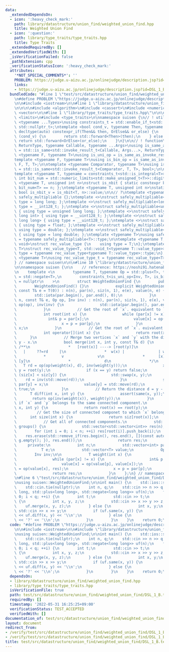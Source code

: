 ```yaml
---
data:
  _extendedDependsOn:
  - icon: ':heavy_check_mark:'
    path: library/datastructure/union_find/weighted_union_find.hpp
    title: Weighted Union Find
  - icon: ':question:'
    path: library/type_traits/type_traits.hpp
    title: Type Traits
  _extendedRequiredBy: []
  _extendedVerifiedWith: []
  _isVerificationFailed: false
  _pathExtension: cpp
  _verificationStatusIcon: ':heavy_check_mark:'
  attributes:
    '*NOT_SPECIAL_COMMENTS*': ''
    PROBLEM: https://judge.u-aizu.ac.jp/onlinejudge/description.jsp?id=DSL_1_B
    links:
    - https://judge.u-aizu.ac.jp/onlinejudge/description.jsp?id=DSL_1_B
  bundledCode: "#line 1 \"test/src/datastructure/union_find/weighted_union_find/DSL_1_B.test.cpp\"\
    \n#define PROBLEM \"https://judge.u-aizu.ac.jp/onlinejudge/description.jsp?id=DSL_1_B\"\
    \n\n#include <iostream>\n\n#line 1 \"library/datastructure/union_find/weighted_union_find.hpp\"\
    \n\n\n\n#include <algorithm>\n#include <cassert>\n#include <numeric>\n#include\
    \ <vector>\n\n#line 1 \"library/type_traits/type_traits.hpp\"\n\n\n\n#include\
    \ <limits>\n#include <type_traits>\n\nnamespace suisen {\n// ! utility\ntemplate\
    \ <typename ...Types>\nusing constraints_t = std::enable_if_t<std::conjunction_v<Types...>,\
    \ std::nullptr_t>;\ntemplate <bool cond_v, typename Then, typename OrElse>\nconstexpr\
    \ decltype(auto) constexpr_if(Then&& then, OrElse&& or_else) {\n    if constexpr\
    \ (cond_v) {\n        return std::forward<Then>(then);\n    } else {\n       \
    \ return std::forward<OrElse>(or_else);\n    }\n}\n\n// ! function\ntemplate <typename\
    \ ReturnType, typename Callable, typename ...Args>\nusing is_same_as_invoke_result\
    \ = std::is_same<std::invoke_result_t<Callable, Args...>, ReturnType>;\ntemplate\
    \ <typename F, typename T>\nusing is_uni_op = is_same_as_invoke_result<T, F, T>;\n\
    template <typename F, typename T>\nusing is_bin_op = is_same_as_invoke_result<T,\
    \ F, T, T>;\n\ntemplate <typename Comparator, typename T>\nusing is_comparator\
    \ = std::is_same<std::invoke_result_t<Comparator, T, T>, bool>;\n\n// ! integral\n\
    template <typename T, typename = constraints_t<std::is_integral<T>>>\nconstexpr\
    \ int bit_num = std::numeric_limits<std::make_unsigned_t<T>>::digits;\ntemplate\
    \ <typename T, unsigned int n>\nstruct is_nbit { static constexpr bool value =\
    \ bit_num<T> == n; };\ntemplate <typename T, unsigned int n>\nstatic constexpr\
    \ bool is_nbit_v = is_nbit<T, n>::value;\n\n// ?\ntemplate <typename T>\nstruct\
    \ safely_multipliable {};\ntemplate <>\nstruct safely_multipliable<int> { using\
    \ type = long long; };\ntemplate <>\nstruct safely_multipliable<long long> { using\
    \ type = __int128_t; };\ntemplate <>\nstruct safely_multipliable<unsigned int>\
    \ { using type = unsigned long long; };\ntemplate <>\nstruct safely_multipliable<unsigned\
    \ long int> { using type = __uint128_t; };\ntemplate <>\nstruct safely_multipliable<unsigned\
    \ long long> { using type = __uint128_t; };\ntemplate <>\nstruct safely_multipliable<float>\
    \ { using type = float; };\ntemplate <>\nstruct safely_multipliable<double> {\
    \ using type = double; };\ntemplate <>\nstruct safely_multipliable<long double>\
    \ { using type = long double; };\ntemplate <typename T>\nusing safely_multipliable_t\
    \ = typename safely_multipliable<T>::type;\n\ntemplate <typename T, typename =\
    \ void>\nstruct rec_value_type {\n    using type = T;\n};\ntemplate <typename\
    \ T>\nstruct rec_value_type<T, std::void_t<typename T::value_type>> {\n    using\
    \ type = typename rec_value_type<typename T::value_type>::type;\n};\ntemplate\
    \ <typename T>\nusing rec_value_type_t = typename rec_value_type<T>::type;\n\n\
    } // namespace suisen\n\n\n#line 10 \"library/datastructure/union_find/weighted_union_find.hpp\"\
    \n\nnamespace suisen {\n\n    // reference: https://noshi91.hatenablog.com/entry/2018/05/30/191943\n\
    \n    template <\n        typename T, typename Op = std::plus<T>, typename Inv\
    \ = std::negate<T>,\n        constraints_t<is_uni_op<Inv, T>, is_bin_op<Op, T>>\
    \ = nullptr\n    >\n        struct WeightedUnionFind {\n        public:\n    \
    \        WeightedUnionFind() {}\n            explicit WeightedUnionFind(int n,\
    \ const T& e = T(0)) : n(n), par(n), siz(n, 1), e(e), value(n, e) {\n        \
    \        std::iota(par.begin(), par.end(), 0);\n            }\n            WeightedUnionFind(int\
    \ n, const T& e, Op op, Inv inv) : n(n), par(n), siz(n, 1), e(e), value(n, e),\
    \ op(op), inv(inv) {\n                std::iota(par.begin(), par.end(), 0);\n\
    \            }\n            // Get the root of `x`. equivalent to `operator[](x)`\n\
    \            int root(int x) {\n                while (par[x] != x) {\n      \
    \              int& p = par[x];\n                    value[x] = op(value[p], value[x]);\n\
    \                    x = p = par[p];\n                }\n                return\
    \ x;\n            }\n            // Get the root of `x`. euivalent to `root(x)`\n\
    \            int operator[](int x) {\n                return root(x);\n      \
    \      }\n            // Merge two vertices `x` and `y` with the distance d =\
    \ y - x.\n            bool merge(int x, int y, const T& d) {\n               \
    \ /**\n                 *   [root(x)] ----> [root(y)]\n                 *    \
    \   |     ??=rd     |\n                 *  w(x) |               | w(y)\n     \
    \            *       v               v\n                 *      [x] ---------->\
    \ [y]\n                 *               d\n                 */\n             \
    \   T rd = op(op(weight(x), d), inv(weight(y)));\n                x = root(x),\
    \ y = root(y);\n                if (x == y) return false;\n                if\
    \ (siz[x] < siz[y]) {\n                    std::swap(x, y);\n                \
    \    rd = inv(std::move(rd));\n                }\n                siz[x] += siz[y],\
    \ par[y] = x;\n                value[y] = std::move(rd);\n                return\
    \ true;\n            }\n            // Return the distance d = y - x.\n      \
    \      T diff(int x, int y) {\n                assert(same(x, y));\n         \
    \       return op(inv(weight(x)), weight(y));\n            }\n            // Check\
    \ if `x` and `y` belongs to the same connected component.\n            bool same(int\
    \ x, int y) {\n                return root(x) == root(y);\n            }\n   \
    \         // Get the size of connected componet to which `x` belongs.\n      \
    \      int size(int x) {\n                return siz[root(x)];\n            }\n\
    \            // Get all of connected components.\n            std::vector<std::vector<int>>\
    \ groups() {\n                std::vector<std::vector<int>> res(n);\n        \
    \        for (int i = 0; i < n; ++i) res[root(i)].push_back(i);\n            \
    \    res.erase(std::remove_if(res.begin(), res.end(), [](const auto& g) { return\
    \ g.empty(); }), res.end());\n                return res;\n            }\n   \
    \     private:\n            int n;\n            std::vector<int> par, siz;\n \
    \           T e;\n            std::vector<T> value;\n            Op op;\n    \
    \        Inv inv;\n\n            T weight(int x) {\n                T res = e;\n\
    \                while (par[x] != x) {\n                    int& p = par[x];\n\
    \                    value[x] = op(value[p], value[x]);\n                    res\
    \ = op(value[x], res);\n                    x = p = par[p];\n                }\n\
    \                return res;\n            }\n    };\n} // namespace suisen\n\n\
    \n#line 6 \"test/src/datastructure/union_find/weighted_union_find/DSL_1_B.test.cpp\"\
    \nusing suisen::WeightedUnionFind;\n\nint main() {\n    std::ios::sync_with_stdio(false);\n\
    \    std::cin.tie(nullptr);\n    int n, q;\n    std::cin >> n >> q;\n    WeightedUnionFind<long\
    \ long, std::plus<long long>, std::negate<long long>> uf(n);\n    for (int i =\
    \ 0; i < q; ++i) {\n        int t;\n        std::cin >> t;\n        if (t == 0)\
    \ {\n            int x, y, z;\n            std::cin >> x >> y >> z;\n        \
    \    uf.merge(x, y, z);\n        } else {\n            int x, y;\n           \
    \ std::cin >> x >> y;\n            if (uf.same(x, y)) {\n                std::cout\
    \ << uf.diff(x, y) << '\\n';\n            } else {\n                std::cout\
    \ << '?' << '\\n';\n            }\n        }\n    }\n    return 0;\n}\n"
  code: "#define PROBLEM \"https://judge.u-aizu.ac.jp/onlinejudge/description.jsp?id=DSL_1_B\"\
    \n\n#include <iostream>\n\n#include \"library/datastructure/union_find/weighted_union_find.hpp\"\
    \nusing suisen::WeightedUnionFind;\n\nint main() {\n    std::ios::sync_with_stdio(false);\n\
    \    std::cin.tie(nullptr);\n    int n, q;\n    std::cin >> n >> q;\n    WeightedUnionFind<long\
    \ long, std::plus<long long>, std::negate<long long>> uf(n);\n    for (int i =\
    \ 0; i < q; ++i) {\n        int t;\n        std::cin >> t;\n        if (t == 0)\
    \ {\n            int x, y, z;\n            std::cin >> x >> y >> z;\n        \
    \    uf.merge(x, y, z);\n        } else {\n            int x, y;\n           \
    \ std::cin >> x >> y;\n            if (uf.same(x, y)) {\n                std::cout\
    \ << uf.diff(x, y) << '\\n';\n            } else {\n                std::cout\
    \ << '?' << '\\n';\n            }\n        }\n    }\n    return 0;\n}"
  dependsOn:
  - library/datastructure/union_find/weighted_union_find.hpp
  - library/type_traits/type_traits.hpp
  isVerificationFile: true
  path: test/src/datastructure/union_find/weighted_union_find/DSL_1_B.test.cpp
  requiredBy: []
  timestamp: '2022-05-31 16:25:25+09:00'
  verificationStatus: TEST_ACCEPTED
  verifiedWith: []
documentation_of: test/src/datastructure/union_find/weighted_union_find/DSL_1_B.test.cpp
layout: document
redirect_from:
- /verify/test/src/datastructure/union_find/weighted_union_find/DSL_1_B.test.cpp
- /verify/test/src/datastructure/union_find/weighted_union_find/DSL_1_B.test.cpp.html
title: test/src/datastructure/union_find/weighted_union_find/DSL_1_B.test.cpp
---
```

